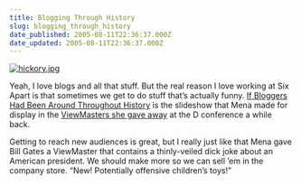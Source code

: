 ```yaml
---
title: Blogging Through History
slug: blogging_through_history
date_published: 2005-08-11T22:36:37.000Z
date_updated: 2005-08-11T22:36:37.000Z
---
```


[![hickory.jpg](http://www.dashes.com/anil/images/hickory.jpg)](http://mena.typepad.com/photos/viewmaster/1.html)

Yeah, I love blogs and all that stuff. But the real reason I love working at Six Apart is that sometimes we get to do stuff that’s actually funny. [If Bloggers Had Been Around Throughout History](http://mena.typepad.com/photos/viewmaster/1.html) is the slideshow that Mena made for display in the [ViewMasters she gave away](http://www.sixapart.com/about/corner/2005/08/a_different_typ.html) at the D conference a while back.

Getting to reach new audiences is great, but I really just like that Mena gave Bill Gates a ViewMaster that contains a thinly-veiled dick joke about an American president. We should make more so we can sell ’em in the company store. “New! Potentially offensive children’s toys!”
